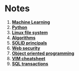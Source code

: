 # Notes

1. **[Machine Learning](ml.md)**
1. **[Python](python.md)**
1. **[Linux file system](filesystem.md)**
1. **[Algorithms](algorithms.md)**
1. **[SOLID principals](solid.md)**
1. **[Web security](security.md)**
1. **[Object oriented programming](oop.md)**
1. **[VIM cheatsheet](vim.md)**
1. **[SQL transactions](sql.md)**